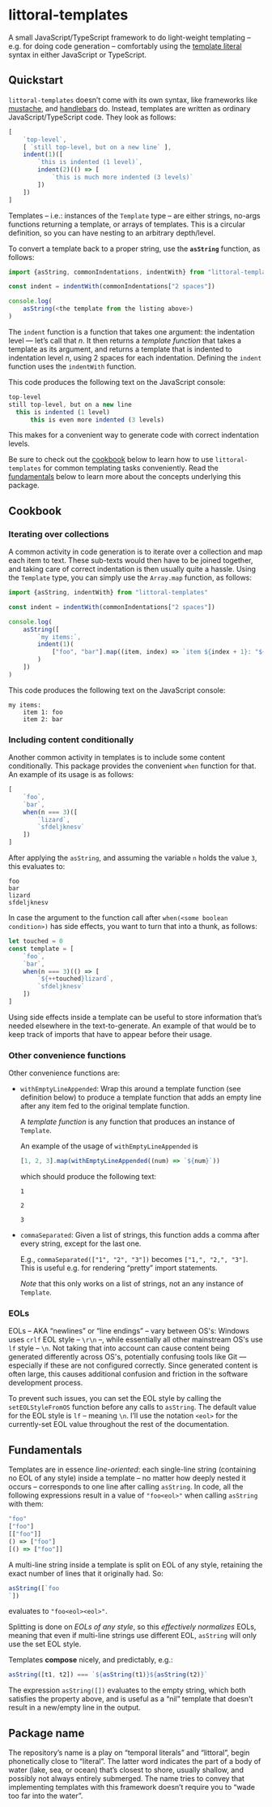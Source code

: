 # littoral-templates

A small JavaScript/TypeScript framework to do light-weight templating – e.g. for doing code generation – comfortably using the [template literal](https://developer.mozilla.org/en-US/docs/Web/JavaScript/Reference/Template_literals) syntax in either JavaScript or TypeScript.


## Quickstart

`littoral-templates` doesn’t come with its own syntax, like frameworks like [mustache](https://mustache.github.io/), and [handlebars](https://handlebarsjs.com/) do.
Instead, templates are written as ordinary JavaScript/TypeScript code.
They look as follows:

```javascript
[
    `top-level`,
    [ `still top-level, but on a new line` ],
    indent(1)([
        `this is indented (1 level)`,
        indent(2)(() => [
            `this is much more indented (3 levels)`
        ])
    ])
]
```

Templates – i.e.: instances of the `Template` type – are either strings, no-args functions returning a template, or arrays of templates.
This is a circular definition, so you can have nesting to an arbitrary depth/level.

To convert a template back to a proper string, use the **`asString`** function, as follows:

```typescript
import {asString, commonIndentations, indentWith} from "littoral-templates"

const indent = indentWith(commonIndentations["2 spaces"])

console.log(
    asString(<the template from the listing above>)
)
```

The `indent` function is a function that takes one argument: the indentation level — let’s call that _n_.
It then returns a *template function* that takes a template as its argument, and returns a template that is indented to indentation level _n_, using 2 spaces for each indentation.
Defining the `indent` function uses the `indentWith` function.

This code produces the following text on the JavaScript console:

```javascript
top-level
still top-level, but on a new line
  this is indented (1 level)
      this is even more indented (3 levels)
```

This makes for a convenient way to generate code with correct indentation levels.

Be sure to check out the [cookbook](#cookbook) below to learn how to use `littoral-templates` for common templating tasks conveniently.
Read the [fundamentals](#fundamentals) below to learn more about the concepts underlying this package.


## Cookbook

### Iterating over collections

A common activity in code generation is to iterate over a collection and map each item to text.
These sub-texts would then have to be joined together, and taking care of correct indentation is then usually quite a hassle.
Using the `Template` type, you can simply use the `Array.map` function, as follows:

```typescript
import {asString, indentWith} from "littoral-templates"

const indent = indentWith(commonIndentations["2 spaces"])

console.log(
    asString([
        `my items:`,
        indent(1)(
            ["foo", "bar"].map((item, index) => `item ${index + 1}: "${item}"`)
        )
    ])
)
```

This code produces the following text on the JavaScript console:

```
my items:
    item 1: foo
    item 2: bar
```


### Including content conditionally

Another common activity in templates is to include some content conditionally.
This package provides the convenient `when` function for that.
An example of its usage is as follows:

```typescript
[
    `foo`,
    `bar`,
    when(n === 3)([
        `lizard`,
        `sfdeljknesv`
    ])
]
```

After applying the `asString`, and assuming the variable `n` holds the value `3`, this evaluates to:

```
foo
bar
lizard
sfdeljknesv
```

In case the argument to the function call after `when(<some boolean condition>)` has side effects, you want to turn that into a thunk, as follows:

```typescript
let touched = 0
const template = [
    `foo`,
    `bar`,
    when(n === 3)(() => [
        `${++touched}lizard`,
        `sfdeljknesv`
    ])
]
```

Using side effects inside a template can be useful to store information that’s needed elsewhere in the text-to-generate.
An example of that would be to keep track of imports that have to appear before their usage.


### Other convenience functions

Other convenience functions are:

* `withEmptyLineAppended`: Wrap this around a template function (see definition below) to produce a template function that adds an empty line after any item fed to the original template function.

    A _template function_ is any function that produces an instance of `Template`.

    An example of the usage of `withEmptyLineAppended` is

    ```typescript
    [1, 2, 3].map(withEmptyLineAppended((num) => `${num}`))
    ```

    which should produce the following text:

    ```
    1
    
    2
    
    3
    
    ```

* `commaSeparated`: Given a list of strings, this function adds a comma after every string, except for the last one.

    E.g., `commaSeparated(["1", "2", "3"])` becomes `["1,", "2,", "3"]`.
    This is useful e.g. for rendering “pretty” import statements.

    _Note_ that this only works on a list of strings, not an any instance of `Template`.


### EOLs

EOLs – AKA “newlines” or “line endings” – vary between OS's: Windows uses `crlf` EOL style – `\r\n` –, while essentially all other mainstream OS's use `lf` style – `\n`.
Not taking that into account can cause content being generated differently across OS's, potentially confusing tools like Git — especially if these are not configured correctly.
Since generated content is often large, this causes additional confusion and friction in the software development process.

To prevent such issues, you can set the EOL style by calling the `setEOLStyleFromOS` function before any calls to `asString`.
The default value for the EOL style is `lf` – meaning `\n`.
I’ll use the notation `<eol>` for the currently-set EOL value throughout the rest of the documentation.


## Fundamentals

Templates are in essence *line-oriented*: each single-line string (containing no EOL of any style) inside a template – no matter how deeply nested it occurs – corresponds to one line after calling `asString`.
In code, all the following expressions result in a value of `"foo<eol>"` when calling `asString` with them:

```javascript
"foo"
["foo"]
[["foo"]]
() => ["foo"]
[() => ["foo"]]
```

A multi-line string inside a template is split on EOL of any style, retaining the exact number of lines that it originally had.
So:

```javascript
asString([`foo
`])
```

evaluates to `"foo<eol><eol>"`.

Splitting is done on *EOLs of any style*, so this *effectively normalizes* EOLs, meaning that even if multi-line strings use different EOL, `asString` will only use the set EOL style.

Templates **compose** nicely, and predictably, e.g.:

```javascript
asString([t1, t2]) === `${asString(t1)}${asString(t2)}`
```

The expression `asString([])` evaluates to the empty string, which both satisfies the property above, and is useful as a “nil” template that doesn't result in a new/empty line in the output.


## Package name

The repository’s name is a play on “temporal literals” and “littoral”, begin phonetically close to “literal”.
The latter word indicates the part of a body of water (lake, sea, or ocean) that’s closest to shore, usually shallow, and possibly not always entirely submerged.
The name tries to convey that implementing templates with this framework doesn’t require you to “wade too far into the water”.

